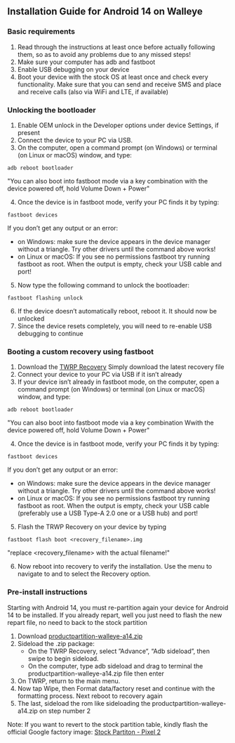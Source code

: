 ## Installation Guide for Android 14 on Walleye

### Basic requirements
1. Read through the instructions at least once before actually following them, so as to avoid any problems due to any missed steps!
2. Make sure your computer has adb and fastboot
3. Enable USB debugging on your device
4. Boot your device with the stock OS at least once and check every functionality. Make sure that you can send and receive SMS and place and receive calls (also via WiFi and LTE, if available)

### Unlocking the bootloader
1. Enable OEM unlock in the Developer options under device Settings, if present
2. Connect the device to your PC via USB.
3. On the computer, open a command prompt (on Windows) or terminal (on Linux or macOS) window, and type:
```
adb reboot bootloader
```
   "You can also boot into fastboot mode via a key combination with the device powered off, hold Volume Down + Power"

4. Once the device is in fastboot mode, verify your PC finds it by typing:
```
fastboot devices
```
   If you don’t get any output or an error:
   - on Windows: make sure the device appears in the device manager without a triangle. Try other drivers until the command above works!
   - on Linux or macOS: If you see no permissions fastboot try running fastboot as root. When the output is empty, check your USB cable and port!

5. Now type the following command to unlock the bootloader:
```
fastboot flashing unlock
```
6. If the device doesn’t automatically reboot, reboot it. It should now be unlocked
7. Since the device resets completely, you will need to re-enable USB debugging to continue

### Booting a custom recovery using fastboot
1. Download the [TWRP Recovery](https://github.com/61dd1b0e-c154-410e-9989-aef7717270c9)
Simply download the latest recovery file
2. Connect your device to your PC via USB if it isn’t already
3. If your device isn’t already in fastboot mode, on the computer, open a command prompt (on Windows) or terminal (on Linux or macOS) window, and type:
```
adb reboot bootloader
```
   "You can also boot into fastboot mode via a key combination Wwith the device powered off, hold Volume Down + Power"

4. Once the device is in fastboot mode, verify your PC finds it by typing: 
```
fastboot devices
```
   If you don’t get any output or an error:
   - on Windows: make sure the device appears in the device manager without a triangle. Try other drivers until the command above works!
   - on Linux or macOS: If you see no permissions fastboot try running fastboot as root. When the output is empty, check your USB cable (preferably use a USB Type-A 2.0 one or a USB hub) and port!

5. Flash the TRWP Recovery on your device by typing
```
fastboot flash boot <recovery_filename>.img
```
   "replace <recovery_filename> with the actual filename!"

6. Now reboot into recovery to verify the installation. Use the menu to navigate to and to select the Recovery option.

### Pre-install instructions
Starting with Android 14, you must re-partition again your device for Android 14 to be installed. If you already repart, well you just need to flash the new repart file, no need to back to the stock partition

1. Download [productpartition-walleye-a14.zip](https://github.com/7eca81be-381a-4da2-8d7f-c8983ecb65cb)
2. Sideload the .zip package:
   - On the TWRP Recovery, select ”Advance“, “Adb sideload”, then swipe to begin sideload.
   - On the computer, type adb sideload and drag to terminal the productpartition-walleye-a14.zip file then enter
3. On TWRP, return to the main menu.
4. Now tap Wipe, then Format data/factory reset and continue with the formatting process. Next reboot to recovery again
5. The last, sideload the rom like sideloading the productpartition-walleye-a14.zip on step number 2

Note: If you want to revert to the stock partition table, kindly flash the official Google factory image: [Stock Partiton - Pixel 2](https://developers.google.com/android/images#walleye)